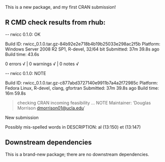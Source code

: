 This is a new package, and my first CRAN submission!

## R CMD check results from rhub:

-- rwicc 0.1.0: OK

  Build ID:   rwicc_0.1.0.tar.gz-84b92e2e718b4b19b25033e298ac2f5b
  Platform:   Windows Server 2008 R2 SP1, R-devel, 32/64 bit
  Submitted:  37m 39.8s ago
  Build time: 43.6s

0 errors √ | 0 warnings √ | 0 notes √

-- rwicc 0.1.0: NOTE

  Build ID:   rwicc_0.1.0.tar.gz-c877abd3727140e9911b7a4a2f72985c
  Platform:   Fedora Linux, R-devel, clang, gfortran
  Submitted:  37m 39.8s ago
  Build time: 16m 59.8s

> checking CRAN incoming feasibility ... NOTE
  Maintainer: ‘Douglas Morrison <dmorrison01@ucla.edu>’
  
  New submission
  
  Possibly mis-spelled words in DESCRIPTION:
    al (13:150)
    et (13:147)


## Downstream dependencies
This is a brand-new package; there are no downstream dependencies.
